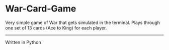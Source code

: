 # War-Card-Game
Very simple game of War that gets simulated in the terminal. Plays through one set of 13 cards (Ace to King) for each player.
<hr>
Written in Python
